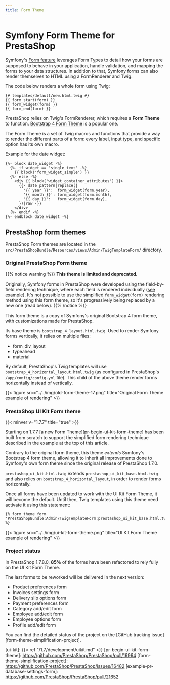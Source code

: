 ```yaml
---
title: Form Theme
---
```


# Symfony Form Theme for PrestaShop

Symfony's [Form feature][sf-form-component] leverages Form Types to detail how your forms are supposed to behave in your application, handle validation, and mapping the forms to your data structures. In addition to that, Symfony forms can also render themselves to HTML using a FormRenderer and Twig.

The code below renders a whole form using Twig:

```twig
{# templates/default/new.html.twig #}
{{ form_start(form) }}
{{ form_widget(form) }}
{{ form_end(form) }}
```

PrestaShop relies on Twig's FormRenderer, which requires a **Form Theme** to function. [Bootstrap 4 Form Theme][sf-bootstrap4-form-theme] is a popular one.

The Form Theme is a set of Twig macros and functions that provide a way to render the different parts of a form: every label, input type, and specific option has its own macro.

Example for the date widget:

```twig
{%- block date_widget -%}
  {%- if widget == 'single_text' -%}
    {{ block('form_widget_simple') }}
  {%- else -%}
    <div {{ block('widget_container_attributes') }}>
      {{- date_pattern|replace({
        '{{ year }}':  form_widget(form.year),
        '{{ month }}': form_widget(form.month),
        '{{ day }}':   form_widget(form.day),
      })|raw -}}
    </div>
  {%- endif -%}
{%- endblock date_widget -%}
```

## PrestaShop form themes

PrestaShop Form themes are located in the `src/PrestaShopBundle/Resources/views/Admin/TwigTemplateForm/` directory.

### Original PrestaShop Form theme

{{% notice warning %}}
**This theme is limited and deprecated.**

Originally, Symfony forms in PrestaShop were developed using the field-by-field rendering technique, where each field is rendered individually ([see example](https://github.com/PrestaShop/PrestaShop/blob/1.7.7.0/src/PrestaShopBundle/Resources/views/Admin/Configure/AdvancedParameters/Employee/Blocks/employee_options.html.twig)). It's not possible to use the simplified `form_widget(form)` rendering method using this form theme, so it's progressively being replaced by a new one (read below).
{{% /notice %}}

This form theme is a copy of Symfony's original Bootstrap 4 form theme, with customizations made for PrestaShop.

Its base theme is `bootstrap_4_layout.html.twig`. Used to render Symfony forms vertically, it relies on multiple files:

- form_div_layout
- typeahead
- material

By default, PrestaShop's Twig templates will use `bootstrap_4_horizontal_layout.html.twig` (as configured in PrestaShop's `/app/config/config.yml` file). This child of the above theme render forms horizontally instead of vertically.

{{< figure src="../../img/old-form-theme-17.png" title="Original Form Theme example of rendering" >}}

### PrestaShop UI Kit Form theme
{{< minver v="1.7.7" title="true" >}}

Starting on 1.7.7 [a new Form Theme][pr-begin-ui-kit-form-theme] has been built from scratch to support the simplified form rendering technique described in the example at the top of this article.

Contrary to the original form theme, this theme _extends_ Symfony's Bootstrap 4 form theme, allowing it to inherit all improvements done to Symfony's own form theme since the original release of PrestaShop 1.7.0.

`prestashop_ui_kit.html.twig` extends `prestashop_ui_kit_base.html.twig` and also relies on `bootstrap_4_horizontal_layout`, in order to render forms horizontally.

Once all forms have been updated to work with the UI Kit Form Theme, it will become the default. Until then, Twig templates using this theme need activate it using this statement:

```
{% form_theme form 'PrestaShopBundle:Admin/TwigTemplateForm:prestashop_ui_kit_base.html.twig' %}
```

{{< figure src="../../img/ui-kit-form-theme.png" title="UI Kit Form Theme example of rendering" >}}

### Project status

In PrestaShop 1.7.8.0, **85%** of the forms have been refactored to rely fully on the UI Kit Form Theme.

The last forms to be reworked will be delivered in the next version:
- Product preferences form
- Invoices settings form
- Delivery slip options form
- Payment preferences form
- Category add/edit form
- Employee add/edit form
- Employee options form
- Profile add/edit form

You can find the detailed status of the project on the [GitHub tracking issue][form-theme-simplification-project].


[sf-form-component]: https://symfony.com/doc/3.4/forms.html
[sf-bootstrap4-form-theme]: https://symfony.com/doc/3.4/form/bootstrap4.html
[ui-kit]: {{< ref "/1.7/development/uikit.md" >}}
[pr-begin-ui-kit-form-theme]: https://github.com/PrestaShop/PrestaShop/pull/16964
[form-theme-simplification-project]: https://github.com/PrestaShop/PrestaShop/issues/16482
[example-pr-database-settings-form]: https://github.com/PrestaShop/PrestaShop/pull/21652
